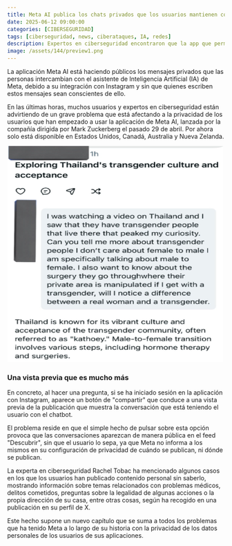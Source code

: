 ```yaml
---
title: Meta AI publica los chats privados que los usuarios mantienen con la IA
date: 2025-06-12 09:00:00 
categories: [CIBERSEGURIDAD]
tags: [ciberseguridad, news, ciberataques, IA, redes]
description: Expertos en ciberseguridad encontraron que la app que permite dialogar con Meta AI comparte los chats en forma pública en Instagram.
image: /assets/144/preview1.png
---
```


La aplicación Meta AI está haciendo públicos los mensajes privados que las personas intercambian con el asistente de Inteligencia Artificial (IA) de Meta, debido a su integración con Instagram y sin que quienes escriben estos mensajes sean conscientes de ello.

En las últimas horas, muchos usuarios y expertos en ciberseguridad están advirtiendo de un grave problema que está afectando a la privacidad de los usuarios que han empezado a usar la aplicación de Meta AI, lanzada por la compañía dirigida por Mark Zuckerberg el pasado 29 de abril. Por ahora solo está disponible en Estados Unidos, Canadá, Australia y Nueva Zelanda.

<img src="/assets/144/144-01.png"  alt="Imagen01" width="500" height="500">

### Una vista previa que es mucho más

En concreto, al hacer una pregunta, si se ha iniciado sesión en la aplicación con Instagram, aparece un botón de "compartir" que conduce a una vista previa de la publicación que muestra la conversación que está teniendo el usuario con el chatbot.

El problema reside en que el simple hecho de pulsar sobre esta opción provoca que las conversaciones aparezcan de manera pública en el feed "Descubrir", sin que el usuario lo sepa, ya que Meta no informa a los mismos en su configuración de privacidad de cuándo se publican, ni dónde se publican.

La experta en ciberseguridad Rachel Tobac ha mencionado algunos casos en los que los usuarios han publicado contenido personal sin saberlo, mostrando información sobre temas relacionados con problemas médicos, delitos cometidos, preguntas sobre la legalidad de algunas acciones o la propia dirección de su casa, entre otras cosas, según ha recogido en una publicación en su perfil de X.

Este hecho supone un nuevo capítulo que se suma a todos los problemas que ha tenido Meta a lo largo de su historia con la privacidad de los datos personales de los usuarios de sus aplicaciones.
